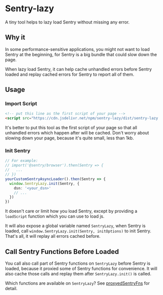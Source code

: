 # Sentry-lazy

A tiny tool helps to lazy load Sentry without missing any error.

## Why it

In some performance-sensitive applications, you might not want to load Sentry at the beginning, for Sentry is a big bundle that could slow down the page.

When lazy load Sentry, it can help cache unhandled errors before Sentry loaded and replay cached errors for Sentry to report all of them.

## Usage

### Import Script

```html
<!-- put this line as the first script of your page -->
<script src="https://cdn.jsdelivr.net/npm/sentry-lazy/dist/sentry-lazy.global.js"></script>
```

It's better to put this tool as the first script of your page so that all unhandled errors which happen after will be cached. Don't worry about slowing down your page, because it's quite small, less than 1kb.

### Init Sentry

```typescript
// For example:
// import('@sentry/browser').then(Sentry => {
//   ...
// })
yourCustomSentryAsyncLoader().then(Sentry => {
  window.SentryLazy.init(Sentry, {
    dsn: '<your_dsn>'
    // ...
  })
})
```

It doesn't care or limit how you load Sentry, except by providing a `loadScript` function which you can use to load js.

It will also expose a global variable named `SentryLazy`, when Sentry is loaded, call `window.SentryLazy.init(Sentry, initOptions)` to init Sentry. That's all, it will replay all errors cached before.

## Call Sentry Functions Before Loaded

You call also call part of Sentry functions on `SentryLazy` before Sentry is loaded, because it proxied some of Sentry functions for convenience. It will also cache those calls and replay them after `SentryLazy.init()` is called.

Which functions are available on `SentryLazy`? See [proxyedSentryFns](./src/index.ts) for detail.
